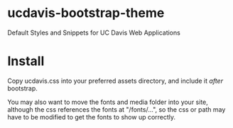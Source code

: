 # ucdavis-bootstrap-theme
Default Styles and Snippets for UC Davis Web Applications

# Install

Copy ucdavis.css into your preferred assets directory, and include it *after* bootstrap.

You may also want to move the fonts and media folder into your site, although the css references the fonts at "/fonts/...", so the css or path may have to be modified to get the fonts to show up correctly.
